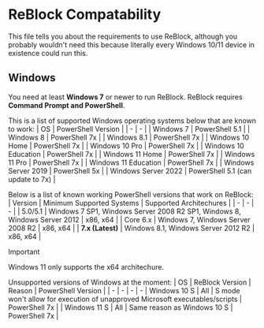 # ReBlock Compatability
This file tells you about the requirements to use ReBlock, although you probably wouldn't need this because literally every Windows 10/11 device in existence could run this.

## Windows
You need at least **Windows 7** or newer to run ReBlock. ReBlock requires **Command Prompt and PowerShell**.

This is a list of supported Windows operating systems below that are known to work:
| OS | PowerShell Version |
| - | - |
| Windows 7 | PowerShell 5.1 |
| Windows 8 | PowerShell 7x |
| Windows 8.1 | PowerShell 7x |
| Windows 10 Home | PowerShell 7x |
| Windows 10 Pro | PowerShell 7x |
| Windows 10 Education | PowerShell 7x |
| Windows 11 Home | PowerShell 7x |
| Windows 11 Pro | PowerShell 7x |
| Windows 11 Education | PowerShell 7x |
| Windows Server 2019 | PowerShell 5x |
| Windows Server 2022 | PowerShell 5.1 (can update to 7x) |

Below is a list of known working PowerShell versions that work on ReBlock:
| Version | Minimum Supported Systems | Supported Architechures |
| - | - | - |
| 5.0/5.1 | Windows 7 SP1, Windows Server 2008 R2 SP1, Windows 8, Windows Server 2012 | x86, x64 |
| Core 6.x | Windows 7, Windows Server 2008 R2 | x86, x64 |
| **7.x (Latest)** | Windows 8.1, Windows Server 2012 R2 | x86, x64 |
> [!IMPORTANT]
> Windows 11 only supports the x64 architechure.

Unsupported versions of Windows at the moment:
| OS | ReBlock Version | Reason | PowerShell Version |
| - | - | - | - |
Windows 10 S | All | S mode won't allow for execution of unapproved Microsoft executables/scripts | PowerShell 7x |
| Windows 11 S | All | Same reason as Windows 10 S | PowerShell 7x |

